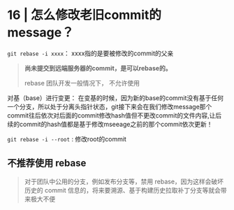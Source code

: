 <!--
 * @Author: Binqi Ni
 * @Date: 2021-09-29 15:28:43
 * @LastEditTime: 2021-09-29 15:28:43
 * @LastEditors: Binqi Ni
 * @FilePath: /Git-learning/02_独自使用Git时的常见场景 (16讲)/16_怎么修改老旧commit的message.md
-->

# 16 | 怎么修改老旧commit的message？

`git rebase -i xxxx`： xxxx指的是要被修改的commit的父亲

> **尚未提交到远端服务器的commit，是可以rebase的。**
>
> rebase 团队开发一般情况下， 不允许使用

对基（base）进行变更：
      在变基的时候，因为新的base的commit没有基于任何一个分支，所以处于分离头指针状态，git接下来会在我们修改message那个commit往后依次对后面的commit修改hash值但不更改commit的文件内容,让后续的commit的hash值都是基于修改mseeage之前的那个commit依次更新！



`git rebase -i --root` : 修改root的commit 



## 不推荐使用 rebase

>    对于团队中公用的分支，例如发布分支等，禁用 rebase，因为这样会破坏历史的 commit 信息的，将来要溯源、基于构建历史拉取补丁分支等就会带来极大不便

